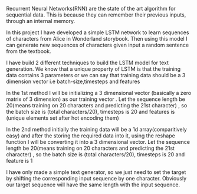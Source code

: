 Recurrent Neural Networks(RNN) are the state of the art algorithm for sequential data. This is because they can remember their previous inputs, through an internal memory.

In this project I have developed a simple LSTM network to learn sequences of characters from Alice in Wonderland storybook. 
Then using this model I can generate new sequences of characters given input a random sentence from the textbook.

I have build 2 different techniques to build the LSTM model for text generation.
We know that a unique property of LSTM is that the training data contains 3 parameters or we can say that training data should be a 3 dimension vector i.e batch-size,timesteps and features

In the 1st method I will be initializing a 3 dimensional vector (basically a zero matrix of 3 dimension) as our training vector . Let the sequence length be 20(means training on 20 characters and predicting the 21st character) , so the batch size is (total characters/20), timesteps is 20 and features is (unique elements set after hot encoding them)

In the 2nd method initially the training data will be a 1d array(comparitively easy) and after the storing the required data into it, using the reshape function I will be converting it into a 3 dimensional vector. Let the sequence length be 20(means training on 20 characters and predicting the 21st character) , so the batch size is (total characters/20), timesteps is 20 and feature is 1

I have only made a simple text generator, so we just need to set the target by shifting the corresponding input sequence by one character. Obviously our target sequence will have the same length with the input sequence.
